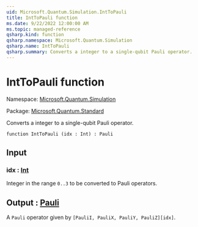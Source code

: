 ```yaml
---
uid: Microsoft.Quantum.Simulation.IntToPauli
title: IntToPauli function
ms.date: 9/22/2022 12:00:00 AM
ms.topic: managed-reference
qsharp.kind: function
qsharp.namespace: Microsoft.Quantum.Simulation
qsharp.name: IntToPauli
qsharp.summary: Converts a integer to a single-qubit Pauli operator.
---
```


# IntToPauli function

Namespace: [Microsoft.Quantum.Simulation](xref:Microsoft.Quantum.Simulation)

Package: [Microsoft.Quantum.Standard](https://nuget.org/packages/Microsoft.Quantum.Standard)


Converts a integer to a single-qubit Pauli operator.

```qsharp
function IntToPauli (idx : Int) : Pauli
```


## Input

### idx : [Int](xref:microsoft.quantum.qsharp.valueliterals#int-literals)

Integer in the range `0..3` to be converted to Pauli operators.



## Output : [Pauli](xref:microsoft.quantum.qsharp.valueliterals#pauli-literals)

A `Pauli` operator given by `[PauliI, PauliX, PauliY, PauliZ][idx]`.